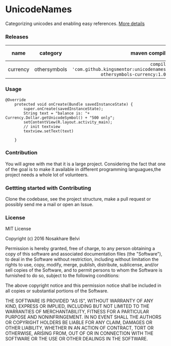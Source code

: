 # UnicodeNames

Categorizing unicodes and enabling easy references.  [More details](http://belvi.xyz/posts/Charting-Unicodes)

### Releases

| name        | category           | maven compile  | artifact link |
| ------------- |:-------------:| -----:|:-------------:|
| currency     | othersymbols | `compile 'com.github.kingsmentor:unicodenames-othersymbols-currency:1.0'` |[currency artifact](https://github.com/KingsMentor/UnicodeNames/blob/master/artifacts/UnicodeNames/OtherSymbols/unicodenames-othersymbols-currency-1.0.jar)|

### Usage
```
@Override
    protected void onCreate(Bundle savedInstanceState) {
        super.onCreate(savedInstanceState);
        String text = "balance is: "+ Currency.Dollar.getUnicodeSymbol() + "500 only";
        setContentView(R.layout.activity_main);
        // init textview
        textview.setText(text)

    }
```

### Contribution
You will agree with me that it is a large project.
Considering the fact that one of the goal is to make it available in different programming languagues,the project needs a whole lot of volunteers.

### Gettting started with Contributing
Clone the codebase, see the project structure, make a pull request or possibly send me a mail or open an Issue.


### License 


MIT License

Copyright (c) 2016 Nosakhare Belvi

Permission is hereby granted, free of charge, to any person obtaining a copy
of this software and associated documentation files (the "Software"), to deal
in the Software without restriction, including without limitation the rights
to use, copy, modify, merge, publish, distribute, sublicense, and/or sell
copies of the Software, and to permit persons to whom the Software is
furnished to do so, subject to the following conditions:

The above copyright notice and this permission notice shall be included in all
copies or substantial portions of the Software.

THE SOFTWARE IS PROVIDED "AS IS", WITHOUT WARRANTY OF ANY KIND, EXPRESS OR
IMPLIED, INCLUDING BUT NOT LIMITED TO THE WARRANTIES OF MERCHANTABILITY,
FITNESS FOR A PARTICULAR PURPOSE AND NONINFRINGEMENT. IN NO EVENT SHALL THE
AUTHORS OR COPYRIGHT HOLDERS BE LIABLE FOR ANY CLAIM, DAMAGES OR OTHER
LIABILITY, WHETHER IN AN ACTION OF CONTRACT, TORT OR OTHERWISE, ARISING FROM,
OUT OF OR IN CONNECTION WITH THE SOFTWARE OR THE USE OR OTHER DEALINGS IN THE
SOFTWARE.
